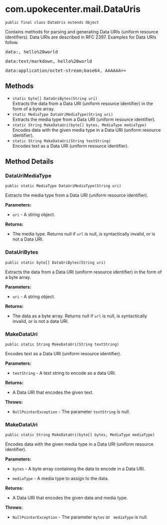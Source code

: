 # com.upokecenter.mail.DataUris

    public final class DataUris extends Object

Contains methods for parsing and generating Data URIs (uniform resource
 identifiers). Data URIs are described in RFC 2397. Examples for Data
 URIs follow. <pre>data:, hello%20world </pre>
 <pre>data:text/markdown, hello%20world </pre>
 <pre>data:application/octet-stream;base64, AAAAAA== </pre>

## Methods

* `static byte[] DataUriBytes​(String uri)`<br>
 Extracts the data from a Data URI (uniform resource identifier) in the form
 of a byte array.
* `static MediaType DataUriMediaType​(String uri)`<br>
 Extracts the media type from a Data URI (uniform resource identifier).
* `static String MakeDataUri​(byte[] bytes,
           MediaType mediaType)`<br>
 Encodes data with the given media type in a Data URI (uniform resource
 identifier).
* `static String MakeDataUri​(String textString)`<br>
 Encodes text as a Data URI (uniform resource identifier).

## Method Details

### DataUriMediaType
    public static MediaType DataUriMediaType​(String uri)
Extracts the media type from a Data URI (uniform resource identifier).

**Parameters:**

* <code>uri</code> - A string object.

**Returns:**

* The media type. Returns null if <code>url</code> is null, is
 syntactically invalid, or is not a Data URI.

### DataUriBytes
    public static byte[] DataUriBytes​(String uri)
Extracts the data from a Data URI (uniform resource identifier) in the form
 of a byte array.

**Parameters:**

* <code>uri</code> - A string object.

**Returns:**

* The data as a byte array. Returns null if <code>url</code> is null, is
 syntactically invalid, or is not a data URI.

### MakeDataUri
    public static String MakeDataUri​(String textString)
Encodes text as a Data URI (uniform resource identifier).

**Parameters:**

* <code>textString</code> - A text string to encode as a data URI.

**Returns:**

* A Data URI that encodes the given text.

**Throws:**

* <code>NullPointerException</code> - The parameter <code>textString</code> is
 null.

### MakeDataUri
    public static String MakeDataUri​(byte[] bytes, MediaType mediaType)
Encodes data with the given media type in a Data URI (uniform resource
 identifier).

**Parameters:**

* <code>bytes</code> - A byte array containing the data to encode in a Data URI.

* <code>mediaType</code> - A media type to assign to the data.

**Returns:**

* A Data URI that encodes the given data and media type.

**Throws:**

* <code>NullPointerException</code> - The parameter <code>bytes</code> or <code>
 mediaType</code> is null.
